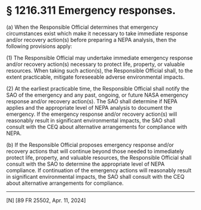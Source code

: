 # § 1216.311   Emergency responses.

(a) When the Responsible Official determines that emergency circumstances exist which make it necessary to take immediate response and/or recovery action(s) before preparing a NEPA analysis, then the following provisions apply:


(1) The Responsible Official may undertake immediate emergency response and/or recovery action(s) necessary to protect life, property, or valuable resources. When taking such action(s), the Responsible Official shall, to the extent practicable, mitigate foreseeable adverse environmental impacts.


(2) At the earliest practicable time, the Responsible Official shall notify the SAO of the emergency and any past, ongoing, or future NASA emergency response and/or recovery action(s). The SAO shall determine if NEPA applies and the appropriate level of NEPA analysis to document the emergency. If the emergency response and/or recovery action(s) will reasonably result in significant environmental impacts, the SAO shall consult with the CEQ about alternative arrangements for compliance with NEPA.


(b) If the Responsible Official proposes emergency response and/or recovery actions that will continue beyond those needed to immediately protect life, property, and valuable resources, the Responsible Official shall consult with the SAO to determine the appropriate level of NEPA compliance. If continuation of the emergency actions will reasonably result in significant environmental impacts, the SAO shall consult with the CEQ about alternative arrangements for compliance.





---

[N] [89 FR 25502, Apr. 11, 2024]














